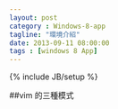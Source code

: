 ```yaml
---
layout: post
category : Windows-8-app
tagline: "環境介紹"
date: 2013-09-11 08:00:00
tags : [windows 8 App]
---
```

{% include JB/setup %}

##vim 的三種模式
